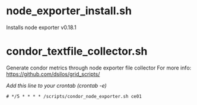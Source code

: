 # node_exporter_install.sh

Installs node exporter v0.18.1



# condor_textfile_collector.sh

Generate condor metrics through node exporter file collector
For more info: https://github.com/dsilos/grid_scripts/

*Add this line to your crontab (crontab -e)*
```
# */5 * * * * /scripts/condor_node_exporter.sh ce01
```

